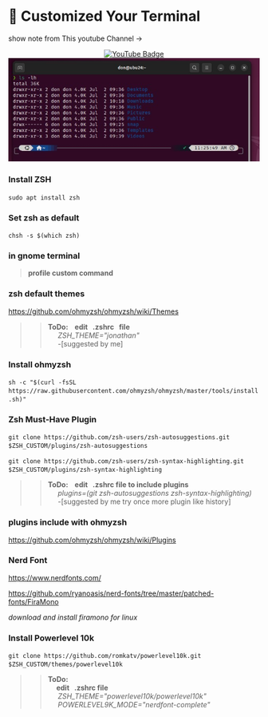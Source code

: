 #  :memo: Customized Your Terminal 
show note from This youtube Channel ->  <br>
<div align="center">
  <a href="https://www.youtube.com/@NovaspiritTech">
    <img src="https://img.shields.io/badge/YouTube-FF0000?style=for-the-badge&logo=youtube&logoColor=white&labelColor=000000" alt="YouTube Badge">
  </a>
</div>


<!-- ![term.jpg](term.jpg) -->
<div align="center">
  <img src="term.jpg" alt="term" />
</div>



### Install ZSH
`sudo apt install zsh`
### Set zsh as default
`chsh -s $(which zsh)`
### in gnome terminal
> **profile custom command**    

### zsh default themes
https://github.com/ohmyzsh/ohmyzsh/wiki/Themes

>> **ToDo:  &nbsp;&nbsp; edit  &nbsp; .zshrc &nbsp; file** <br>
 &nbsp;&nbsp;&nbsp;&nbsp;  _ZSH_THEME="jonathan"_    <br> 
&nbsp;&nbsp;&nbsp;&nbsp; -[suggested by me]

### Install ohmyzsh
`sh -c "$(curl -fsSL https://raw.githubusercontent.com/ohmyzsh/ohmyzsh/master/tools/install.sh)"`

### Zsh Must-Have Plugin
`git clone https://github.com/zsh-users/zsh-autosuggestions.git $ZSH_CUSTOM/plugins/zsh-autosuggestions`

`git clone https://github.com/zsh-users/zsh-syntax-highlighting.git $ZSH_CUSTOM/plugins/zsh-syntax-highlighting`

>> **ToDo:  &nbsp;&nbsp; edit  &nbsp; .zshrc file to include plugins** <br>
 &nbsp;&nbsp;&nbsp;&nbsp;  _plugins=(git zsh-autosuggestions zsh-syntax-highlighting)_    <br> 
&nbsp;&nbsp;&nbsp;&nbsp; -[suggested by me try once more plugin like history]


<!-- edit .zshrc to include plugins
plugins=(git zsh-autosuggestions zsh-syntax-highlighting) -->

### plugins include with ohmyzsh
https://github.com/ohmyzsh/ohmyzsh/wiki/Plugins


### Nerd Font
https://www.nerdfonts.com/

https://github.com/ryanoasis/nerd-fonts/tree/master/patched-fonts/FiraMono

_download and install firamono for linux_

### Install Powerlevel 10k
`git clone https://github.com/romkatv/powerlevel10k.git $ZSH_CUSTOM/themes/powerlevel10k`

>> **ToDo:** <br>
 **&nbsp;&nbsp;&nbsp;&nbsp; edit  &nbsp; .zshrc file** <br>
 &nbsp;&nbsp;&nbsp;&nbsp;  _ZSH_THEME="powerlevel10k/powerlevel10k"_    <br> 
  &nbsp;&nbsp;&nbsp;&nbsp;  _POWERLEVEL9K_MODE="nerdfont-complete"_  <br>


<!-- edit .zshrc

ZSH_THEME="powerlevel10k/powerlevel10k"

POWERLEVEL9K_MODE="nerdfont-complete" -->
